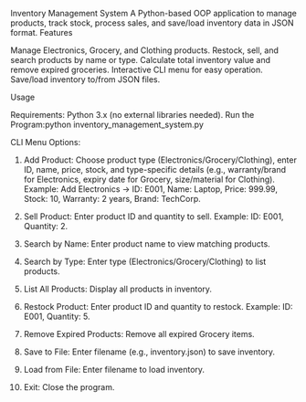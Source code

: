 Inventory Management System
A Python-based OOP application to manage products, track stock, process sales, and save/load inventory data in JSON format.
Features

Manage Electronics, Grocery, and Clothing products.
Restock, sell, and search products by name or type.
Calculate total inventory value and remove expired groceries.
Interactive CLI menu for easy operation.
Save/load inventory to/from JSON files.

Usage

Requirements: Python 3.x (no external libraries needed).
Run the Program:python inventory_management_system.py


CLI Menu Options:
1. Add Product: Choose product type (Electronics/Grocery/Clothing), enter ID, name, price, stock, and type-specific details (e.g., warranty/brand for Electronics, expiry date for Grocery, size/material for Clothing).
Example: Add Electronics → ID: E001, Name: Laptop, Price: 999.99, Stock: 10, Warranty: 2 years, Brand: TechCorp.


2. Sell Product: Enter product ID and quantity to sell.
Example: ID: E001, Quantity: 2.


3. Search by Name: Enter product name to view matching products.
4. Search by Type: Enter type (Electronics/Grocery/Clothing) to list products.
5. List All Products: Display all products in inventory.
6. Restock Product: Enter product ID and quantity to restock.
Example: ID: E001, Quantity: 5.


7. Remove Expired Products: Remove all expired Grocery items.
8. Save to File: Enter filename (e.g., inventory.json) to save inventory.
9. Load from File: Enter filename to load inventory.
10. Exit: Close the program.

